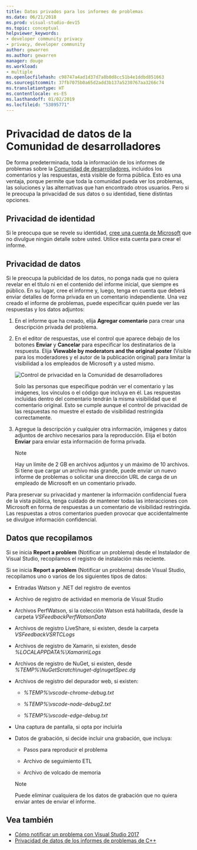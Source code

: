 ```yaml
---
title: Datos privados para los informes de problemas
ms.date: 06/21/2018
ms.prod: visual-studio-dev15
ms.topic: conceptual
helpviewer_keywords:
- developer community privacy
- privacy, developer community
author: gewarren
ms.author: gewarren
manager: douge
ms.workload:
- multiple
ms.openlocfilehash: c98747a4ad1d37d7a8b0d8cc51b4e1ddbd851663
ms.sourcegitcommit: 37fb7075b0a65d2add3b137a5230767aa3266c74
ms.translationtype: HT
ms.contentlocale: es-ES
ms.lasthandoff: 01/02/2019
ms.locfileid: "53895771"
---
```

# <a name="developer-community-data-privacy"></a>Privacidad de datos de la Comunidad de desarrolladores

De forma predeterminada, toda la información de los informes de problemas sobre la [Comunidad de desarrolladores](https://developercommunity.visualstudio.com/), incluidos los comentarios y las respuestas, está visible de forma pública. Esto es una ventaja, porque permite que toda la comunidad pueda ver los problemas, las soluciones y las alternativas que han encontrado otros usuarios. Pero si le preocupa la privacidad de sus datos o su identidad, tiene distintas opciones.

## <a name="identity-privacy"></a>Privacidad de identidad

Si le preocupa que se revele su identidad, [cree una cuenta de Microsoft](https://signup.live.com/) que no divulgue ningún detalle sobre usted. Utilice esta cuenta para crear el informe.

## <a name="data-privacy"></a>Privacidad de datos

Si le preocupa la publicidad de los datos, no ponga nada que no quiera revelar en el título ni en el contenido del informe inicial, que siempre es público. En su lugar, cree el informe y, luego, tenga en cuenta que deberá enviar detalles de forma privada en un comentario independiente. Una vez creado el informe de problemas, puede especificar quién puede ver las respuestas y los datos adjuntos:

1. En el informe que ha creado, elija **Agregar comentario** para crear una descripción privada del problema.

2. En el editor de respuestas, use el control que aparece debajo de los botones **Enviar** y **Cancelar** para especificar los destinatarios de la respuesta. Elija **Viewable by moderators and the original poster** (Visible para los moderadores y el autor de la publicación original) para limitar la visibilidad a los empleados de Microsoft y a usted mismo.

   ![Control de privacidad en la Comunidad de desarrolladores](media/developer-community-privacy-control.png)

   Solo las personas que especifique podrán ver el comentario y las imágenes, los vínculos o el código que incluya en él. Las respuestas incluidas dentro del comentario tendrán la misma visibilidad que el comentario original. Esto se cumple aunque el control de privacidad de las respuestas no muestre el estado de visibilidad restringida correctamente.

3. Agregue la descripción y cualquier otra información, imágenes y datos adjuntos de archivo necesarios para la reproducción. Elija el botón **Enviar** para enviar esta información de forma privada.

   > [!NOTE]
   > Hay un límite de 2 GB en archivos adjuntos y un máximo de 10 archivos. Si tiene que cargar un archivo más grande, puede enviar un nuevo informe de problemas o solicitar una dirección URL de carga de un empleado de Microsoft en un comentario privado.

Para preservar su privacidad y mantener la información confidencial fuera de la vista pública, tenga cuidado de mantener todas las interacciones con Microsoft en forma de respuestas a un comentario de visibilidad restringida. Las respuestas a otros comentarios pueden provocar que accidentalmente se divulgue información confidencial.

## <a name="data-we-collect"></a>Datos que recopilamos

Si se inicia **Report a problem** (Notificar un problema) desde el Instalador de Visual Studio, recopilamos el registro de instalación más reciente.

Si se inicia **Report a problem** (Notificar un problema) desde Visual Studio, recopilamos uno o varios de los siguientes tipos de datos:

- Entradas Watson y .NET del registro de eventos

- Archivo de registro de actividad en memoria de Visual Studio

- Archivos PerfWatson, si la colección Watson está habilitada, desde la carpeta *VSFeedbackPerfWatsonData*

- Archivos de registro LiveShare, si existen, desde la carpeta *VSFeedbackVSRTCLogs*

- Archivos de registro de Xamarin, si existen, desde *%LOCALAPPDATA%\Xamarin\Logs*

- Archivos de registro de NuGet, si existen, desde *%TEMP%\NuGetScratch\nuget-dg\nugetSpec.dg*

- Archivos de registro del depurador web, si existen:

   - *%TEMP%\vscode-chrome-debug.txt*

   - *%TEMP%\vscode-node-debug2.txt*

   - *%TEMP%\vscode-edge-debug.txt*

- Una captura de pantalla, si opta por incluirla

- Datos de grabación, si decide incluir una grabación, que incluya:

   - Pasos para reproducir el problema

   - Archivo de seguimiento ETL

   - Archivo de volcado de memoria

    > [!NOTE]
    > Puede eliminar cualquiera de los datos de grabación que no quiera enviar antes de enviar el informe.

## <a name="see-also"></a>Vea también

- [Cómo notificar un problema con Visual Studio 2017](how-to-report-a-problem-with-visual-studio-2017.md)
- [Privacidad de datos de los informes de problemas de C++](/cpp/how-to-report-a-problem-with-the-visual-cpp-toolset#reports-and-privacy)